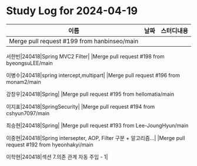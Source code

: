 # Study Log for 2024-04-19

|이름|날짜|스터디내용|
|---|---|---|
|Merge pull request #199 from hanbinseo/main

서한빈|240418|Spring MVC2 Filter|
|Merge pull request #198 from byeongsuLEE/main

이병수|240418|spring intercept,multipart|
|Merge pull request #196 from monam2/main

강창우|240418|Spring|
|Merge pull request #195 from hellomatia/main

 이지표|240418|SpringSecurity|
|Merge pull request #194 from cshyun7097/main

최승현|240418|Spring|
|Merge pull request #193 from Lee-JoungHyun/main

이중현|240418|Spring intersepter, AOP, Filter 구분 + 알고리즘...|
|Merge pull request #192 from hyeonhakyi/main

이학현|240418|섹션 7.의존 관계 자동 주입 - 1|
